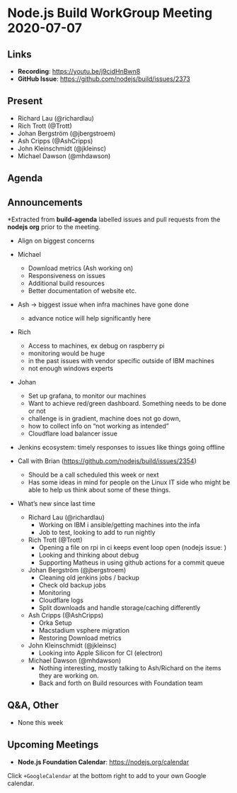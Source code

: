 ﻿# Node.js  Build WorkGroup Meeting 2020-07-07

## Links

* **Recording**: https://youtu.be/j9cidHnBwn8
* **GitHub Issue**: https://github.com/nodejs/build/issues/2373

## Present

* Richard Lau (@richardlau)
* Rich Trott (@Trott)
* Johan Bergström (@jbergstroem)
* Ash Cripps (@AshCripps)
* John Kleinschmidt (@jkleinsc)
* Michael Dawson (@mhdawson)

## Agenda

## Announcements
 
*Extracted from **build-agenda** labelled issues and pull requests from the **nodejs org** prior to the meeting.

* Align on biggest concerns

* Michael
  * Download metrics (Ash working on)
  * Responsiveness on issues
  * Additional build resources
  * Better documentation of website etc.

* Ash -> biggest issue when infra machines have gone done
  * advance notice will help significantly here

* Rich
  * Access to machines, ex debug on raspberry pi
  * monitoring would be huge
  * in the past issues with vendor specific outside of IBM machines
  * not enough windows experts

* Johan
  * Set up grafana, to monitor our machines
  * Want to achieve red/green dashboard. Something needs to be done or not
  * challenge is in gradient, machine does not go down, 
  * how to collect info on “not working as intended”
  * Cloudflare load balancer issue   


* Jenkins ecosystem: timely responses to issues like things going offline

* Call with Brian (https://github.com/nodejs/build/issues/2354)
  * Should be a call scheduled  this week or next
  * Has some ideas in mind for people on the Linux IT side who might be able to help us think
    about some of these things.


* What’s new since last time
  * Richard Lau (@richardlau)
    * Working on IBM i ansible/getting machines into the infa
    * Job to test, looking to add to run nightly
  * Rich Trott (@Trott)
    * Opening a file on rpi in ci keeps event loop open (nodejs issue: )
    * Looking and thinking about debug 
    * Supporting Matheus in using github actions for a commit queue
  * Johan Bergström (@jbergstroem)
    * Cleaning old jenkins jobs / backup
    * Check old backup jobs
    * Monitoring
    * Cloudflare logs
    * Split downloads and handle storage/caching differently
  * Ash Cripps (@AshCripps)
    * Orka Setup
    * Macstadium vsphere migration
    * Restoring Download metrics
  * John Kleinschmidt (@jkleinsc)
    * Looking into Apple Silicon for CI (electron)
  * Michael Dawson (@mhdawson)
    * Nothing interesting, mostly talking to Ash/Richard on the items they 
      are working on.
    * Back and forth on Build resources with Foundation team 


## Q&A, Other
* None this week

## Upcoming Meetings


* **Node.js Foundation Calendar**: https://nodejs.org/calendar


Click `+GoogleCalendar` at the bottom right to add to your own Google calendar.
